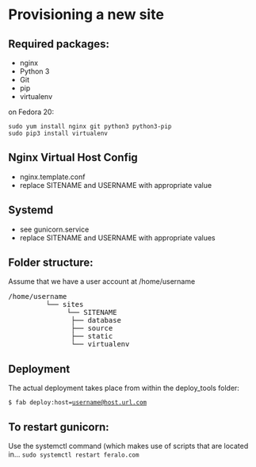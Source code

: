 Provisioning a new site
========================

## Required packages:

* nginx
* Python 3
* Git
* pip
* virtualenv

on Fedora 20:

    sudo yum install nginx git python3 python3-pip
    sudo pip3 install virtualenv

## Nginx Virtual Host Config

* nginx.template.conf
* replace SITENAME and USERNAME with appropriate value

## Systemd

* see gunicorn.service
* replace SITENAME and USERNAME with appropriate values

## Folder structure:
Assume that we have a user account at /home/username

<pre>
/home/username
         └── sites
              └── SITENAME
	           ├── database
	           ├── source
	           ├── static
	           └── virtualenv
</pre>

##  Deployment
The actual deployment takes place from within the deploy_tools folder:

<code>$ fab deploy:host=username@host.url.com</code>

##  To restart gunicorn:
Use the systemctl command (which makes use of scripts that are located in...
<code>sudo systemctl restart feralo.com</code>

